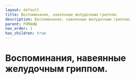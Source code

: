 ```yaml
---
layout: default
title: Воспоминания, навеянные желудочным гриппом.
description: Воспоминания, навеянные желудочным гриппом.
parent: РОМАНЫ
nav_order: 1
has_children: true
---
```


# Воспоминания, навеянные желудочным гриппом.